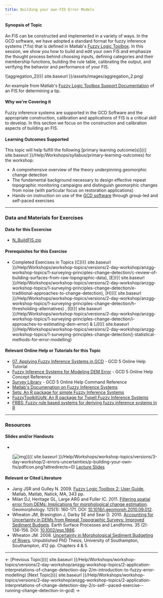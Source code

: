 ```yaml
---
title: Building your own FIS Error Models
---
```


#### Synopsis of Topic

 An FIS can be constructed and implemented in a variety of ways. In the GCD software, we have adopted a standard format for fuzzy inference systems (*.fis) that is defined in Matlab's [Fuzzy Logic Toolbox](http://www.mathworks.com/products/fuzzylogic/). In this session, we show you how to build and edit your own FIS and emphasize the thought process behind choosing inputs, defining categories and their membership functions, building the rule table, calibrating the output, and verifying the behavior and performance of your FIS.

![aggregation_2]({{ site.baseurl }}/assets/images/aggregation_2.png)

An example from Matlab's [Fuzzy Logic Toolbox Support Documentation](http://www.mathworks.com/help/toolbox/fuzzy/fp351dup8.html) of an FIS for determining a tip.

#### Why we're Covering it

Fuzzy inference systems are supported in the GCD Software and the appropriate construction, calibration and applications of FIS is a critical skill to develop. In this section we focus on the construction and calibration aspects of building an FIS. 

#### Learning Outcomes Supported

This topic will help fulfill the following [primary learning outcome(s)]({{ site.baseurl }}/Help/Workshops/syllabus/primary-learning-outcomes) for the workshop:

- A comprehensive overview of the theory underpinning geomorphic change detection
- The fundamental background necessary to design effective repeat topographic monitoring campaigns and distinguish geomorphic changes from noise (with particular focus on restoration applications)
- Hands-on instruction on use of the [GCD software](http://www.joewheaton.org/Home/research/software/GCD) through group-led and self-paced exercises

------

### Data and Materials for Exercises

#### Data for this Excercise

- [N_BuildFIS.zip](http://etal.usu.edu/GCD/Workshop/2014_ANZGG/Excercises/N_BuildFIS.zip)

#### Prerequisites for this Exercise

- Completed Exercises in Topics [C]({{ site.baseurl }}/Help/Workshops/workshop-topics/versions/2-day-workshop/anzgg-workshop-topics/1-surveying-principles-change-detection/c-review-of-building-surfaces-from-raw-topographic-data), [E]({{ site.baseurl }}/Help/Workshops/workshop-topics/versions/2-day-workshop/anzgg-workshop-topics/1-surveying-principles-change-detection/e-traditional-approaches-to-change-detection), [H]({{ site.baseurl }}/Help/Workshops/workshop-topics/versions/2-day-workshop/anzgg-workshop-topics/1-surveying-principles-change-detection/h-thresholding-alternatives) , [I]({{ site.baseurl }}/Help/Workshops/workshop-topics/versions/2-day-workshop/anzgg-workshop-topics/1-surveying-principles-change-detection/i-approaches-to-estimating-dem-error) & [J]({{ site.baseurl }}/Help/Workshops/workshop-topics/versions/2-day-workshop/anzgg-workshop-topics/1-surveying-principles-change-detection/j-statistical-methods-for-error-modelling)

#### Relevant Online Help or Tutorials for this Topic

- [07. Applying Fuzzy Inference Systems in GCD](http://gcd5help.joewheaton.org/tutorials--how-to/vii-fuzzy-inference-systems-in-gcd) - GCD 5 Online Help Tutorial
- [Fuzzy Inference Systems for Modeling DEM Error](http://gcd5help.joewheaton.org/gcd-concepts/fuzzy-inference-systems-for-modeling-dem-error) - GCD 5 Online Help Concept Reference
- [Survey Library](http://gcd5help.joewheaton.org/gcd-command-reference/data-prep-menu/survey-library) - GCD 5 Online Help Command Reference
- [Matlab's Documenation on Fuzzy Inference Systems](http://www.mathworks.com/help/toolbox/fuzzy/fp351dup8.html)
- [Sets: An R package for simple Fuzzy Inference Systems](http://cran.r-project.org/web/packages/sets/sets.pdf)
- [FuzzyToolkitUoN: An R package for TypeII Fuzzy Inference Systems](http://ima.ac.uk/papers/wagner2011a.pdf)
- [FRBS: Fuzzy rule based systems for deriving fuzzy inference systems in R](http://dicits.ugr.es/software/FRBS/index.php?view=Introduction)

------

### Resources

#### Slides and/or Handouts

- ​

  [![img](http://gcdworkshop.joewheaton.org/_/rsrc/1429979102347/workshop-topics/versions/3-day-workshop/2-errors-uncertainties/p-building-your-own-fis/pdfIcon.png)]({{ site.baseurl }}/Help/Workshops/workshop-topics/versions/3-day-workshop/2-errors-uncertainties/p-building-your-own-fis/pdfIcon.png?attredirects=0) [Lecture Slides](http://etal.usu.edu/GCD/Workshop/2014_ANZGG/M_FuzzyInferenceSystems.pdf)

#### 

#### Relevant or Cited Literature

- Jang JSR and Gulley N. 2009. [Fuzzy Logic Toolbox 2: User Guide](http://www.mathworks.com/access/helpdesk/help/pdf_doc/fuzzy/fuzzy.pdf), Matlab, Matlab, Natick, MA, 343 pp. 
- Milan DJ, Heritage GL, Large ARG and Fuller IC. 2011. [Filtering spatial error from DEMs: Implications for morphological change estimation](http://etal.usu.edu/ICRRR/GCD/Milan_Filtering%20Spatial%20Error%20from%20DEM%27s.pdf). Geomorphology. 125(1): 160-171. DOI: [10.1016/j.geomorph.2010.09.012](http://dx.doi.org/10.1016/j.geomorph.2010.09.012).
- Wheaton JM, Brasington J, Darby SE and Sear D. 2010. [Accounting for Uncertainty in DEMs from Repeat Topographic Surveys: Improved Sediment Budgets](http://www.joewheaton.org/Home/research/paper-downloads/Wheaton_etal_ESPL_DoD.pdf). Earth Surface Processes and Landforms. 35 (2): 136-156. DOI: [10.1002/esp.1886](http://dx.doi.org/10.1002/esp.1886).
- Wheaton JM. 2008. [Uncertainty in Morphological Sediment Budgeting of Rivers](http://www.joewheaton.org/Home/research/projects-1/morphological-sediment-budgeting/phdthesis). Unpublished PhD Thesis, University of Southampton, Southampton, 412 pp. Chapters 4 & 5.

------

← [Previous Topic]({{ site.baseurl }}/Help/Workshops/workshop-topics/versions/2-day-workshop/anzgg-workshop-topics/2-application-interpretations-of-change-detection-day-2/m-introduction-to-fuzzy-error-modelling)            [Next Topic]({{ site.baseurl }}/Help/Workshops/workshop-topics/versions/2-day-workshop/anzgg-workshop-topics/2-application-interpretations-of-change-detection-day-2/o-self--paced-exercise--running-change-detection-in-gcd) →